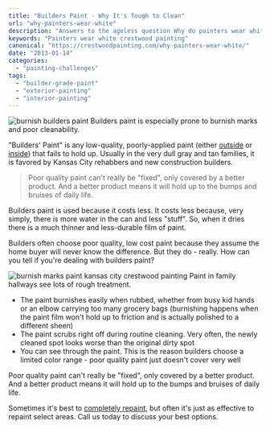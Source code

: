 ```yaml
---
title: "Builders Paint - Why It's Tough to Clean"
url: "why-painters-wear-white"
description: "Answers to the ageless question Why do painters wear white?"
keywords: "Painters wear white crestwood painting"
canonical: "https://crestwoodpainting.com/why-painters-wear-white/"
date: "2013-01-14"
categories:
  - "painting-challenges"
tags:
  - "builder-grade-paint"
  - "exterior-painting"
  - "interior-painting"
---
```

![burnish builders paint](/images/burnish-labeled.webp) Builders paint is especially prone to burnish marks and poor cleanability.

"Builders' Paint" is any low-quality, poorly-applied paint (either [outside](/exterior-paint-new-homes/) or [inside](/interior-painter-kansas-city/)) that fails to hold up. Usually in the very dull gray and tan families, it is favored by Kansas City rehabbers and new construction builders.

> Poor quality paint can't really be "fixed", only covered by a better product. And a better product means it will hold up to the bumps and bruises of daily life.

Builders paint is used because it costs less. It costs less because, very simply, there is more water in the can and less "stuff". So, when it dries there is a much thinner and less-durable film of paint.

Builders often choose poor quality, low cost paint because they assume the home buyer will never know the difference. But they do - really. How can you tell if you're dealing with builders paint?

![burnish marks paint kansas city crestwood painting](/images/builders-exterior.jpg) Paint in family hallways see lots of rough treatment.

- The paint burnishes easily when rubbed, whether from busy kid hands or an elbow carrying too many grocery bags (burnishing happens when the paint film won't hold up to friction and is actually polished to a different sheen)
- The paint scrubs right off during routine cleaning. Very often, the newly cleaned spot looks worse than the original dirty spot
- You can see through the paint. This is the reason builders choose a limited color range - poor quality paint just doesn't cover very well

Poor quality paint can't really be "fixed", only covered by a better product. And a better product means it will hold up to the bumps and bruises of daily life.

Sometimes it's best to [completely repaint](/interior-painter-kansas-city/), but often it's just as effective to repaint select areas. Call us today to discuss your best options.
